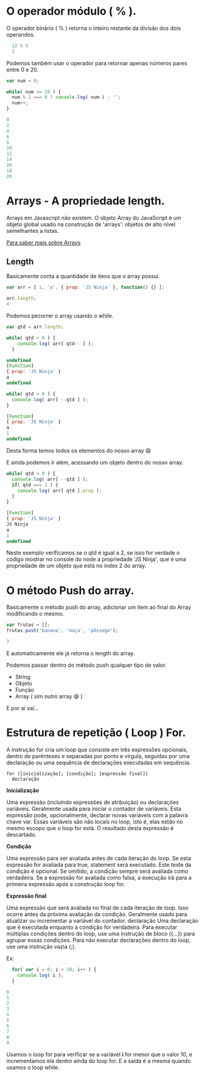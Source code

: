 # O operador módulo ( % ).
O operador binário ( % ) retorna o inteiro restante da divisão dos dois operandos.
```js
  12 % 5 
  2
```
Podemos também usar o operador para retornar apenas números pares entre 0 e 20.
```js
var num = 0;

while( num <= 20 ) {
  num % 2 === 0 ? console.log( num ) : '';
  num++;
}

0
2
4
6
8
10
12
14
16
18
20  
```

# Arrays - A propriedade length.
Arrays em Javascript não existem. O objeto Array do JavaScript é um objeto global usado na construção de 'arrays': objetos de alto nível semelhantes a listas.

[Para saber mais sobre Arrays](https://developer.mozilla.org/pt-BR/docs/Web/JavaScript/Reference/Global_Objects/Array)

## Length
Basicamente conta a quantidade de itens que o array possui.
```js
var arr = [ 1, 'a', { prop: 'JS Ninja' }, function() {} ];

arr.length; 
4
```

Podemos pecorrer o array usando o while.

```js
var qtd = arr.length;

while( qtd > 0 ) {
    console.log( arr[ qtd-- ] );
  }

undefined
[Function]
{ prop: 'JS Ninja' }
a
undefined
```

```js
while( qtd > 0 ) {
  console.log( arr[ --qtd ] );
}

[Function]
{ prop: 'JS Ninja' }
a
1
undefined
```
Desta forma temos todos os elementos do nosso array :smile:

E ainda podemos ir além, acessando um objeto dentro do nosso array.

```js
while( qtd > 0 ) {
  console.log( arr[ --qtd ] );
  if( qtd === 2 ) {
    console.log( arr[ qtd ].prop );
  }
}

[Function]
{ prop: 'JS Ninja' }
JS Ninja
a
1
undefined
```
Neste exemplo verificamos se o qtd é igual a 2, se isso for verdade o código mostrar no console do node a propriedade 'JS Ninja', que é uma propriedade de um objeto que está no index 2 do array.

# O método Push do array.

Basicamente o método push do array, adicionar um item ao final do Array modificando o mesmo.

```js
var frutas = [];
frutas.push('banana', 'maça', 'pêssego');

3
```

E automaticamente ele já retorna o length do array.

Podemos passar dentro do método push qualquer tipo de valor.
- String
- Objeto
- Função
- Array ( sim outro array :smile: )

E por ai vai...

# Estrutura de repetição ( Loop ) For.

A instrução for cria um loop que consiste em três expressões opcionais, dentro de parênteses e separadas por ponto e vírgula, seguidas por uma declaração ou uma sequência de declarações executadas em sequência.


```
for ([inicialização]; [condição]; [expressão final]) 
  declaração
```
**Inicialização**

Uma expressão (incluindo expressões de atribuição) ou declarações variáveis. Geralmente usada para iniciar o contador de variáveis. Esta expressão pode, opcionalmente, declarar novas variáveis com a palavra chave var. Essas variáveis são não locais no loop, isto é, elas estão no mesmo escopo que o loop for está. O resultado desta expressão é descartado.

**Condição**

Uma expressão para ser avaliada antes de cada iteração do loop. Se esta expressão for avaliada para true, statement será executado. Este teste da condição é opcional. Se omitido, a condição sempre será avaliada como verdadeira. Se a expressão for avaliada como falsa, a execução irá para a primeira expressão após a construção loop for.

**Expressão final**

Uma expressão que será avaliada no final de cada iteração de loop. Isso ocorre antes da próxima avaliação da condição. Geralmente usado para atualizar ou incrementar a variável do contador.
declaração
Uma declaração que é executada enquanto a condição for verdadeira. Para executar múltiplas condições dentro do loop, use uma instrução de bloco ({...}) para agrupar essas condições. Para não executar declarações dentro do loop, use uma instrução vazia (;).

Ex:
```js
  for( var i = 0; i < 10; i++ ) {
    console.log( i );
  }

0
1
2
3
4
5
6
7
8
9
```

Usamos o loop for para verificar se a variável **i** for menor que o valor 10, e incrementamos ela dentro ainda do loop for. E a saída é a mesma quando usamos o loop while.